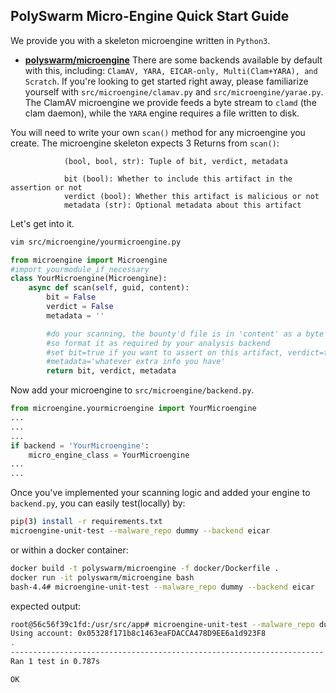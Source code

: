 ## PolySwarm Micro-Engine Quick Start Guide

We provide you with a skeleton microengine written in `Python3`.
* [**polyswarm/microengine**](https://github.com/polyswarm/microengine) 
There are some backends available by default with this, including: `ClamAV, YARA, EICAR-only, Multi(Clam+YARA), and Scratch`.
If you're looking to get started right away, please familiarize yourself with `src/microengine/clamav.py` and `src/microengine/yarae.py`. 
The ClamAV microengine we provide feeds a byte stream to `clamd` (the clam daemon), while the `YARA` engine requires a file written to disk.

You will need to write your own `scan()` method for any microengine you create. 
The microengine skeleton expects 3 Returns from `scan()`:
```
            (bool, bool, str): Tuple of bit, verdict, metadata

            bit (bool): Whether to include this artifact in the assertion or not
            verdict (bool): Whether this artifact is malicious or not
            metadata (str): Optional metadata about this artifact
```

Let's get into it.

```bash
vim src/microengine/yourmicroengine.py 
``` 
```python
from microengine import Microengine
#import yourmodule_if_necessary
class YourMicroengine(Microengine):
	async def scan(self, guid, content):
		bit = False
		verdict = False
		metadata = ''

		#do your scanning, the bounty'd file is in 'content' as a byte string,
		#so format it as required by your analysis backend
		#set bit=true if you want to assert on this artifact, verdict=true if it's mal,
		#metadata='whatever extra info you have'
		return bit, verdict, metadata
```

Now add your microengine to `src/microengine/backend.py`.

```py
from microengine.yourmicroengine import YourMicroengine
...
...
...
if backend = 'YourMicroengine':
	micro_engine_class = YourMicroengine
...
...
```

Once you've implemented your scanning logic and added your engine to `backend.py`, you can easily test(locally) by:

```bash
pip(3) install -r requirements.txt
microengine-unit-test --malware_repo dummy --backend eicar
```
or within a docker container:
```bash
docker build -t polyswarm/microengine -f docker/Dockerfile .
docker run -it polyswarm/microengine bash
bash-4.4# microengine-unit-test --malware_repo dummy --backend eicar
```
expected output:
```sh
root@56c56f39c1fd:/usr/src/app# microengine-unit-test --malware_repo dummy --backend eicar
Using account: 0x05328f171b8c1463eaFDACCA478D9EE6a1d923F8
.
----------------------------------------------------------------------
Ran 1 test in 0.787s

OK

```
